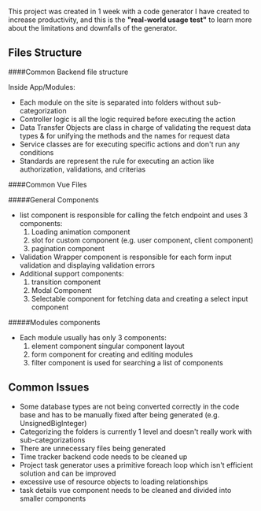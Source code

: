 This project was created in 1 week with a code generator I have created to increase productivity, and this is the **"real-world usage test"** to learn more about the limitations  and downfalls of the generator.


## Files Structure

####Common Backend file structure

Inside App/Modules:

- Each module on the site is separated into folders without sub-categorization 
- Controller logic is all the logic required before executing the action
- Data Transfer Objects are class in charge of validating the request data types & for unifying the methods and the names for request data
- Service classes are for executing specific actions and don't run any conditions
- Standards are represent the rule for executing an action like authorization, validations, and criterias

####Common Vue Files

#####General Components 
- list component is responsible for calling the fetch endpoint and uses 3 components:
    1. Loading animation component
    2. slot for custom component (e.g. user component, client component)
    3. pagination component
- Validation Wrapper component is responsible for each form input validation and displaying validation errors
- Additional support components: 
    1. transition component
    2. Modal Component
    3. Selectable component for fetching data and creating a select input component
    
#####Modules components
- Each module usually has only 3 components:
    1. element component singular component layout 
    2. form component for creating and editing modules
    3. filter component is used for searching a list of components
    
    
## Common Issues

- Some database types are not being converted correctly in the code base and has to be manually fixed after being generated (e.g. UnsignedBigInteger)
- Categorizing the folders is currently 1 level and doesn't really work with sub-categorizations
- There are unnecessary files being generated
- Time tracker backend code needs to be cleaned up 
- Project task generator uses a primitive foreach loop which isn't efficient solution and can be improved
- excessive use of resource objects to loading relationships
- task details vue component needs to be cleaned and divided into smaller components